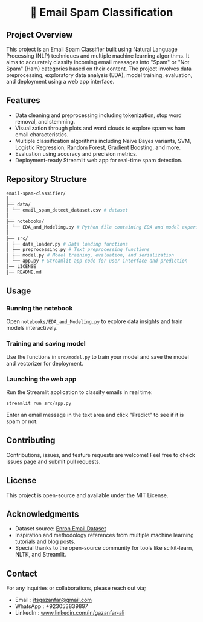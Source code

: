 <div align="center">

# 📧 Email Spam Classification

</div>

## Project Overview
This project is an Email Spam Classifier built using Natural Language Processing (NLP) techniques and multiple machine learning algorithms. It aims to accurately classify incoming email messages into "Spam" or "Not Spam" (Ham) categories based on their content. The project involves data preprocessing, exploratory data analysis (EDA), model training, evaluation, and deployment using a web app interface.

## Features
- Data cleaning and preprocessing including tokenization, stop word removal, and stemming.
- Visualization through plots and word clouds to explore spam vs ham email characteristics.
- Multiple classification algorithms including Naive Bayes variants, SVM, Logistic Regression, Random Forest, Gradient Boosting, and more.
- Evaluation using accuracy and precision metrics.
- Deployment-ready Streamlit web app for real-time spam detection.

## Repository Structure
```bash
email-spam-classifier/
│
├── data/
│ └── email_spam_detect_dataset.csv # dataset
│
├── notebooks/
│ └── EDA_and_Modeling.py # Python file containing EDA and model experiments
│
├── src/
│ ├── data_loader.py # Data loading functions
│ ├── preprocessing.py # Text preprocessing functions
│ ├── model.py # Model training, evaluation, and serialization
│ └── app.py # Streamlit app code for user interface and prediction
│── LICENSE
│── README.md
```


## Usage

### Running the notebook
Open `notebooks/EDA_and_Modeling.py` to explore data insights and train models interactively.

### Training and saving model
Use the functions in `src/model.py` to train your model and save the model and vectorizer for deployment.

### Launching the web app
Run the Streamlit application to classify emails in real time:
```bash
streamlit run src/app.py
```


Enter an email message in the text area and click "Predict" to see if it is spam or not.

## Contributing
Contributions, issues, and feature requests are welcome! Feel free to check issues page and submit pull requests.

## License
This project is open-source and available under the MIT License.

## Acknowledgments
- Dataset source: [Enron Email Dataset](https://www.cs.cmu.edu/~enron/)
- Inspiration and methodology references from multiple machine learning tutorials and blog posts.
- Special thanks to the open-source community for tools like scikit-learn, NLTK, and Streamlit.

## Contact
For any inquiries or collaborations, please reach out via;
- Email : itsgazanfar@gmail.com
 - WhatsApp : +923053839897
- LinkedIn : www.linkedin.com/in/gazanfar-ali
